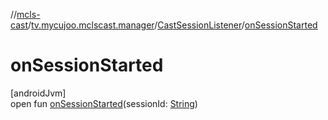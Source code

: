 //[mcls-cast](../../../index.md)/[tv.mycujoo.mclscast.manager](../index.md)/[CastSessionListener](index.md)/[onSessionStarted](on-session-started.md)

# onSessionStarted

[androidJvm]\
open fun [onSessionStarted](on-session-started.md)(sessionId: [String](https://kotlinlang.org/api/latest/jvm/stdlib/kotlin/-string/index.html))
